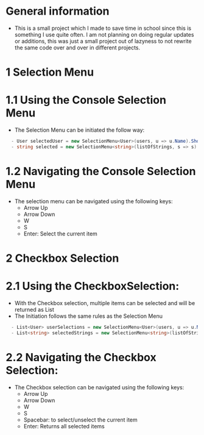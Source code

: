 # General information
- This is a small project which I made to save time in school since this is something I use quite often. I am not planning on doing regular updates or additions, this was just a small project out of lazyness to not rewrite the same code over and over in different projects.

# 1 Selection Menu
# 1.1 Using the Console Selection Menu
- The Selection Menu can be initiated the follow way:
```cs
  - User selectedUser = new SelectionMenu<User>(users, u => u.Name).Show()
  - string selected = new SelectionMenu<string>(listOfStrings, s => s).Show()
```
# 1.2 Navigating the Console Selection Menu
- The selection menu can be navigated using the following keys:
  - Arrow Up
  - Arrow Down
  - W
  - S
  - Enter: Select the current item
# 2 Checkbox Selection
# 2.1 Using the CheckboxSelection:
- With the Checkbox selection, multiple items can be selected and will be returned as List<T>
- The Initiation follows the same rules as the Selection Menu
```cs
  - List<User> userSelections = new SelectionMenu<User>(users, u => u.Name).Show()
  - List<string> selectedStrings = new SelectionMenu<string>(listOfStrings, s => s).Show()
```
# 2.2 Navigating the Checkbox Selection:
- The Checkbox selection can be navigated using the following keys:
  - Arrow Up
  - Arrow Down
  - W
  - S
  - Spacebar: to select/unselect the current item
  - Enter: Returns all selected items